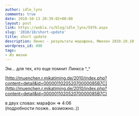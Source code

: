 ```yaml
---
author: idle_lynx
comments: true
date: 2010-10-13 20:39:02+00:00
layout: post
link: https://wobla.ru/blog/idle_lynx/5976.aspx
slug: '2010/10/short-update'
title: short update
description: Линкс - результаты марафона, Мюнхен 2010.10.10
wordpress_id: 490
tags:
- Из жизни
---
```


Эм... для тех, кто еще помнит Линкса ^_^

[http://muenchen.r.mikatiming.de/2010/index.php?content=detail&id=000001102052070000085B7C](http://muenchen.r.mikatiming.de/2010/index.php?content=detail&id=000001102052070000085B7C)

в двух словах: марафон => 4:06  
(подробности позже.. возможно..))
